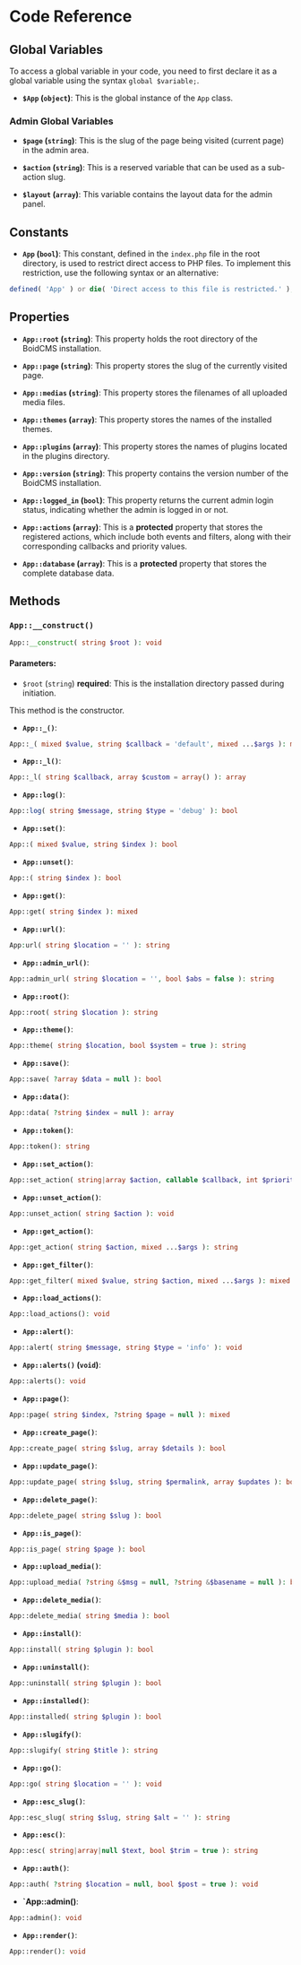 # Code Reference


## Global Variables
To access a global variable in your code, you need to first declare it as a global variable using the syntax `global $variable;`. 

- **`$App` (`object`)**:
This is the global instance of the `App` class.

### Admin Global Variables

- **`$page` (`string`)**:
This is the slug of the page being visited (current page) in the admin area.

- **`$action` (`string`)**:
This is a reserved variable that can be used as a sub-action slug.

- **`$layout` (`array`)**:
This variable contains the layout data for the admin panel.

## Constants

- **`App` (`bool`)**:
This constant, defined in the `index.php` file in the root directory, is used to restrict direct access to PHP files. To implement this restriction, use the following syntax or an alternative: 

```php
defined( 'App' ) or die( 'Direct access to this file is restricted.' );
```

## Properties

- **`App::root` (`string`)**:
This property holds the root directory of the BoidCMS installation.  

- **`App::page` (`string`)**:
This property stores the slug of the currently visited page.  

- **`App::medias` (`string`)**:
This property stores the filenames of all uploaded media files.  

- **`App::themes` (`array`)**:
This property stores the names of the installed themes.  

- **`App::plugins` (`array`)**:
This property stores the names of plugins located in the plugins directory.  

- **`App::version` (`string`)**:
This property contains the version number of the BoidCMS installation.  

- **`App::logged_in` (`bool`)**:
This property returns the current admin login status, indicating whether the admin is logged in or not.  

- **`App::actions` (`array`)**:
This is a **protected** property that stores the registered actions, which include both events and filters, along with their corresponding callbacks and priority values.  

- **`App::database` (`array`)**:
This is a **protected** property that stores the complete database data.  

## Methods

### `App::__construct()`

```php
App::__construct( string $root ): void
```

#### **Parameters**:
 - `$root` (`string`) **required**: This is the installation directory passed during initiation.

This method is the constructor.  


- **`App::_()`**:
```php
App::_( mixed $value, string $callback = 'default', mixed ...$args ): mixed
```


- **`App::_l()`**:

```php
App::_l( string $callback, array $custom = array() ): array
```

- **`App::log()`**:

```php
App::log( string $message, string $type = 'debug' ): bool
```

- **`App::set()`**:

```php
App::( mixed $value, string $index ): bool
```

- **`App::unset()`**:

```php
App::( string $index ): bool
```

- **`App::get()`**:

```php
App::get( string $index ): mixed
```

- **`App::url()`**:

```php
App:url( string $location = '' ): string
```

- **`App::admin_url()`**:

```php
App::admin_url( string $location = '', bool $abs = false ): string
```

- **`App::root()`**:

```php
App::root( string $location ): string
```

- **`App::theme()`**:

```php
App::theme( string $location, bool $system = true ): string
```

- **`App::save()`**:

```php
App::save( ?array $data = null ): bool
```

- **`App::data()`**:

```php
App::data( ?string $index = null ): array
```

- **`App::token()`**:

```php
App::token(): string
```

- **`App::set_action()`**:

```php
App::set_action( string|array $action, callable $callback, int $priority = 10 ): void
```

- **`App::unset_action()`**:

```php
App::unset_action( string $action ): void
```

- **`App::get_action()`**:

```php
App::get_action( string $action, mixed ...$args ): string
```

- **`App::get_filter()`**:

```php
App::get_filter( mixed $value, string $action, mixed ...$args ): mixed
```

- **`App::load_actions()`**:

```php
App::load_actions(): void
```

- **`App::alert()`**:

```php
App::alert( string $message, string $type = 'info' ): void
```

- **`App::alerts()` (`void`)**:

```php
App::alerts(): void
```

- **`App::page()`**:

```php
App::page( string $index, ?string $page = null ): mixed
```

- **`App::create_page()`**:

```php
App::create_page( string $slug, array $details ): bool
```

- **`App::update_page()`**:

```php
App::update_page( string $slug, string $permalink, array $updates ): bool
```

- **`App::delete_page()`**:

```php
App::delete_page( string $slug ): bool
```

- **`App::is_page()`**:

```php
App::is_page( string $page ): bool
```

- **`App::upload_media()`**:

```php
App::upload_media( ?string &$msg = null, ?string &$basename = null ): bool
```

- **`App::delete_media()`**:

```php
App::delete_media( string $media ): bool
```

- **`App::install()`**:

```php
App::install( string $plugin ): bool
```

- **`App::uninstall()`**:

```php
App::uninstall( string $plugin ): bool
```

- **`App::installed()`**:

```php
App::installed( string $plugin ): bool
```

- **`App::slugify()`**:

```php
App::slugify( string $title ): string
```

- **`App::go()`**:

```php
App::go( string $location = '' ): void
```

- **`App::esc_slug()`**:

```php
App::esc_slug( string $slug, string $alt = '' ): string
```

- **`App::esc()`**:

```php
App::esc( string|array|null $text, bool $trim = true ): string
```

- **`App::auth()`**:

```php
App::auth( ?string $location = null, bool $post = true ): void
```

- **`App::admin()**:

```php
App::admin(): void
```

- **`App::render()`**:

```php
App::render(): void
```

